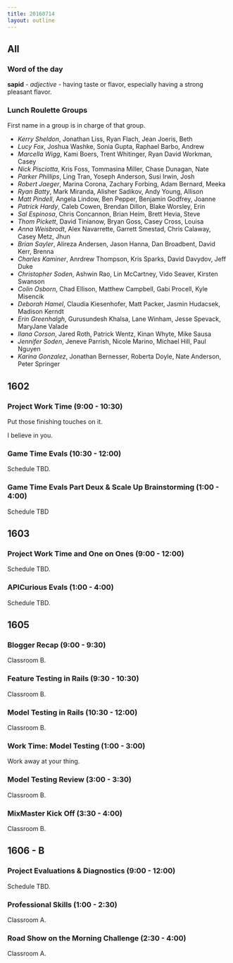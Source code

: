```yaml
---
title: 20160714
layout: outline
---
```


## All

### Word of the day

**sapid** - _adjective_ - having taste or flavor, especially having a strong
pleasant flavor.


### Lunch Roulette Groups

First name in a group is in charge of that group.

* *Kerry Sheldon*, Jonathan Liss, Ryan Flach, Jean Joeris, Beth
* *Lucy Fox*, Joshua Washke, Sonia Gupta, Raphael Barbo, Andrew
* *Marcella Wigg*, Kami Boers, Trent Whitinger, Ryan David Workman, Casey
* *Nick Pisciotta*, Kris Foss, Tommasina Miller, Chase Dunagan, Nate
* *Parker Phillips*, Ling Tran, Yoseph Anderson, Susi Irwin, Josh
* *Robert Jaeger*, Marina Corona, Zachary Forbing, Adam Bernard, Meeka
* *Ryan Batty*, Mark Miranda, Alisher Sadikov, Andy Young, Allison
* *Matt Pindell*, Angela Lindow, Ben Pepper, Benjamin Godfrey, Joanne
* *Patrick Hardy*, Caleb Cowen, Brendan Dillon, Blake Worsley, Erin
* *Sal Espinosa*, Chris Concannon, Brian Heim, Brett Hevia, Steve
* *Thom Pickett*, David Tinianow, Bryan Goss, Casey Cross, Louisa
* *Anna Weisbrodt*, Alex Navarrette, Garrett Smestad, Chris Calaway, Casey Metz, Jhun
* *Brian Sayler*, Alireza Andersen, Jason Hanna, Dan Broadbent, David Kerr, Brenna
* *Charles Kaminer*, Anrdrew Thompson, Kris Sparks, David Davydov, Jeff Duke
* *Christopher Soden*, Ashwin Rao, Lin McCartney, Vido Seaver, Kirsten Swanson
* *Colin Osborn*, Chad Ellison, Matthew Campbell, Gabi Procell, Kyle Misencik
* *Deborah Hamel*, Claudia Kiesenhofer, Matt Packer, Jasmin Hudacsek, Madison Kerndt
* *Erin Greenhalgh*, Gurusundesh Khalsa, Lane Winham, Jesse Spevack, MaryJane Valade
* *Ilana Corson*, Jared Roth, Patrick Wentz, Kinan Whyte, Mike Sausa
* *Jennifer Soden*, Jeneve Parrish, Nicole Marino, Michael Hill, Paul Nguyen
* *Karina Gonzalez*, Jonathan Bernesser, Roberta Doyle, Nate Anderson, Peter Springer

## 1602

### Project Work Time (9:00 - 10:30)

Put those finishing touches on it.

I believe in you.

### Game Time Evals (10:30 - 12:00)

Schedule TBD.

### Game Time Evals Part Deux & Scale Up Brainstorming (1:00 - 4:00)

Schedule TBD


## 1603

### Project Work Time and One on Ones (9:00 - 12:00)

Schedule TBD.

### APICurious Evals (1:00 - 4:00)

Schedule TBD.


## 1605

### Blogger Recap (9:00 - 9:30)

Classroom B.

### Feature Testing in Rails (9:30 - 10:30)

Classroom B.

### Model Testing in Rails (10:30 - 12:00)

Classroom B.

### Work Time: Model Testing (1:00 - 3:00)

Work away at your thing.

### Model Testing Review (3:00 - 3:30)

Classroom B.

### MixMaster Kick Off (3:30 - 4:00)

Classroom B.


## 1606 - B

### Project Evaluations & Diagnostics (9:00 - 12:00)

Schedule TBD.

### Professional Skills (1:00 - 2:30)

Classroom A.

### Road Show on the Morning Challenge (2:30 - 4:00)

Classroom A.
